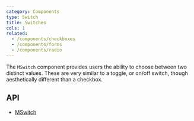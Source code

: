 ```yaml
---
category: Components
type: Switch
title: Switches
cols: 1
related:
  - /components/checkboxes
  - /components/forms
  - /components/radio
---
```


The `MSwitch` component provides users the ability to choose between two distinct values. These are very similar to a
toggle, or on/off switch, though aesthetically different than a checkbox.

## API

- [MSwitch](/api/MSwitch)